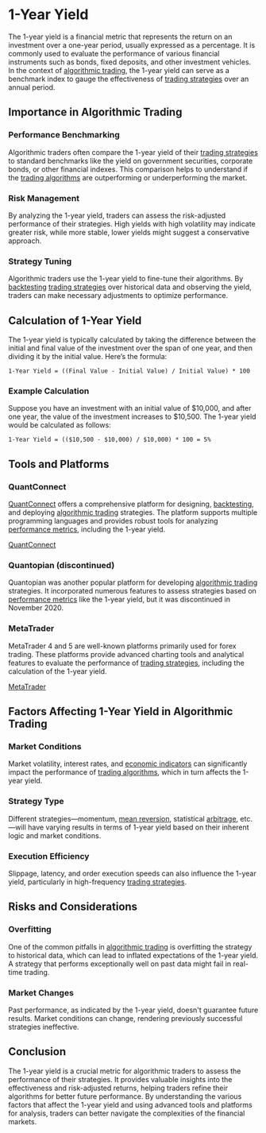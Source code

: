 # 1-Year Yield

The 1-year yield is a financial metric that represents the return on an investment over a one-year period, usually expressed as a percentage. It is commonly used to evaluate the performance of various financial instruments such as bonds, fixed deposits, and other investment vehicles. In the context of [algorithmic trading](../a/algorithmic_trading.md), the 1-year yield can serve as a benchmark index to gauge the effectiveness of [trading strategies](../t/trading_strategies.md) over an annual period.

## Importance in Algorithmic Trading

### Performance Benchmarking
Algorithmic traders often compare the 1-year yield of their [trading strategies](../t/trading_strategies.md) to standard benchmarks like the yield on government securities, corporate bonds, or other financial indexes. This comparison helps to understand if the [trading algorithms](../t/trading_algorithms.md) are outperforming or underperforming the market.

### Risk Management
By analyzing the 1-year yield, traders can assess the risk-adjusted performance of their strategies. High yields with high volatility may indicate greater risk, while more stable, lower yields might suggest a conservative approach.

### Strategy Tuning
Algorithmic traders use the 1-year yield to fine-tune their algorithms. By [backtesting](../b/backtesting.md) [trading strategies](../t/trading_strategies.md) over historical data and observing the yield, traders can make necessary adjustments to optimize performance.

## Calculation of 1-Year Yield

The 1-year yield is typically calculated by taking the difference between the initial and final value of the investment over the span of one year, and then dividing it by the initial value. Here’s the formula:

```
1-Year Yield = ((Final Value - Initial Value) / Initial Value) * 100
```

### Example Calculation
Suppose you have an investment with an initial value of $10,000, and after one year, the value of the investment increases to $10,500. The 1-year yield would be calculated as follows:

```
1-Year Yield = (($10,500 - $10,000) / $10,000) * 100 = 5%
```

## Tools and Platforms

### QuantConnect
[QuantConnect](../q/quantconnect.md) offers a comprehensive platform for designing, [backtesting](../b/backtesting.md), and deploying [algorithmic trading](../a/algorithmic_trading.md) strategies. The platform supports multiple programming languages and provides robust tools for analyzing [performance metrics](../p/performance_metrics.md), including the 1-year yield.

[QuantConnect](https://www.quantconnect.com/)

### Quantopian (discontinued)
Quantopian was another popular platform for developing [algorithmic trading](../a/algorithmic_trading.md) strategies. It incorporated numerous features to assess strategies based on [performance metrics](../p/performance_metrics.md) like the 1-year yield, but it was discontinued in November 2020.

### MetaTrader
MetaTrader 4 and 5 are well-known platforms primarily used for forex trading. These platforms provide advanced charting tools and analytical features to evaluate the performance of [trading strategies](../t/trading_strategies.md), including the calculation of the 1-year yield.

[MetaTrader](https://www.metatrader4.com/)

## Factors Affecting 1-Year Yield in Algorithmic Trading

### Market Conditions
Market volatility, interest rates, and [economic indicators](../e/economic_indicators.md) can significantly impact the performance of [trading algorithms](../t/trading_algorithms.md), which in turn affects the 1-year yield.

### Strategy Type
Different strategies—momentum, [mean reversion](../m/mean_reversion.md), statistical [arbitrage](../a/arbitrage.md), etc.—will have varying results in terms of 1-year yield based on their inherent logic and market conditions.

### Execution Efficiency
Slippage, latency, and order execution speeds can also influence the 1-year yield, particularly in high-frequency [trading strategies](../t/trading_strategies.md).

## Risks and Considerations

### Overfitting
One of the common pitfalls in [algorithmic trading](../a/algorithmic_trading.md) is overfitting the strategy to historical data, which can lead to inflated expectations of the 1-year yield. A strategy that performs exceptionally well on past data might fail in real-time trading.

### Market Changes
Past performance, as indicated by the 1-year yield, doesn't guarantee future results. Market conditions can change, rendering previously successful strategies ineffective.

## Conclusion

The 1-year yield is a crucial metric for algorithmic traders to assess the performance of their strategies. It provides valuable insights into the effectiveness and risk-adjusted returns, helping traders refine their algorithms for better future performance. By understanding the various factors that affect the 1-year yield and using advanced tools and platforms for analysis, traders can better navigate the complexities of the financial markets.